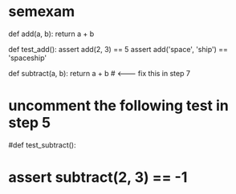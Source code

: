 # semexam
def add(a, b):
    return a + b


def test_add():
    assert add(2, 3) == 5
    assert add('space', 'ship') == 'spaceship'


def subtract(a, b):
    return a + b  # <--- fix this in step 7


# uncomment the following test in step 5
#def test_subtract():
#    assert subtract(2, 3) == -1
